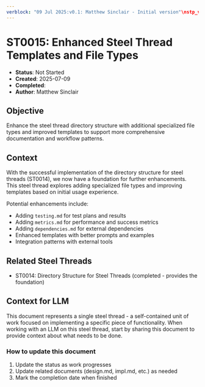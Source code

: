 ```yaml
---
verblock: "09 Jul 2025:v0.1: Matthew Sinclair - Initial version"\nstp_version: 2.0.0\nstatus: Not Started\ncreated: 20250709\ncompleted: \n
---
```

# ST0015: Enhanced Steel Thread Templates and File Types

- **Status**: Not Started
- **Created**: 2025-07-09
- **Completed**: 
- **Author**: Matthew Sinclair

## Objective

Enhance the steel thread directory structure with additional specialized file types and improved templates to support more comprehensive documentation and workflow patterns.

## Context

With the successful implementation of the directory structure for steel threads (ST0014), we now have a foundation for further enhancements. This steel thread explores adding specialized file types and improving templates based on initial usage experience.

Potential enhancements include:
- Adding `testing.md` for test plans and results
- Adding `metrics.md` for performance and success metrics
- Adding `dependencies.md` for external dependencies
- Enhanced templates with better prompts and examples
- Integration patterns with external tools

## Related Steel Threads

- ST0014: Directory Structure for Steel Threads (completed - provides the foundation)

## Context for LLM

This document represents a single steel thread - a self-contained unit of work focused on implementing a specific piece of functionality. When working with an LLM on this steel thread, start by sharing this document to provide context about what needs to be done.

### How to update this document

1. Update the status as work progresses
2. Update related documents (design.md, impl.md, etc.) as needed
3. Mark the completion date when finished

